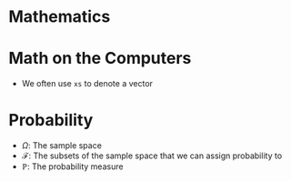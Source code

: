 # Mathematics 


# Math on the Computers 

- We often use `xs` to denote a vector 

# Probability 

- $\Omega$: The sample space 
- $\mathcal{F}$: The subsets of the sample space that we can assign probability to 
- $\mathbb{P}$: The probability measure
